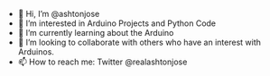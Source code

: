 - 👋 Hi, I’m @ashtonjose
- 👀 I’m interested in Arduino Projects and Python Code
- 🌱 I’m currently learning about the Arduino 
- 💞️ I’m looking to collaborate with others who have an interest with Arduinos.
- 📫 How to reach me: Twitter @realashtonjose

<!---
ashtonjose/ashtonjose is a ✨ special ✨ repository because its `README.md` (this file) appears on your GitHub profile.
You can click the Preview link to take a look at your changes.
--->
